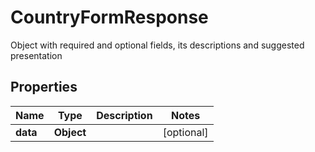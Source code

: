 

# CountryFormResponse

Object with required and optional fields, its descriptions and suggested presentation

## Properties

| Name | Type | Description | Notes |
|------------ | ------------- | ------------- | -------------|
|**data** | **Object** |  |  [optional] |



